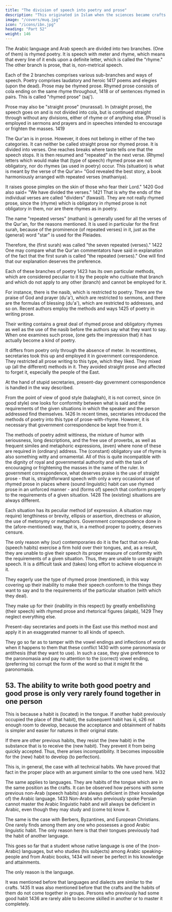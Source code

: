 ```yaml
---
title: "The division of speech into poetry and prose"
description: "This originated in Islam when the sciences became crafts and scholars wrote books on them"
image: "/covers/muq.jpg"
icon: "/icons/ibn.jpg"
heading: "Part 52"
weight: 146
---
```




The Arabic language and Arab speech are divided into two branches. (One of them) is rhymed poetry. It is speech with meter and
rhyme, which means that every line of it ends upon a definite letter, which is called the "rhyme." The other branch is prose, that is, non-metrical speech. 

Each of the 2 branches comprises various sub-branches and ways of speech. Poetry comprises laudatory and heroic 1417 poems and elegies (upon the dead). Prose may be rhymed prose. Rhymed prose consists of cola ending on the same rhyme throughout, 1418 or of sentences rhymed in pairs. This is called "rhymed prose" (saj'). 

Prose may also be "straight prose" (murassal). In (straight prose), the speech goes on and is not divided into cola, but is continued straight through without any divisions, either of rhyme or of anything else. (Prose) is employed in sermons and prayers and in speeches intended to encourage or frighten the masses. 1419

The Qur'an is in prose. However, it does not belong in either of the two categories. It can neither be called straight prose nor rhymed prose. It is divided into verses. One reaches breaks where taste tells one that the speech stops. It is then resumed and "repeated" in the next verse. (Rhyme) letters which would make that
(type of speech) rhymed prose are not obligatory, nor do rhymes (as used in poetry) occur. This (situation) is what is meant by the verse of the Qur'an= "God revealed
the best story, a book harmoniously arranged with repeated verses (mathaniya). 

It raises goose pimples on the skin of those who fear their Lord." 1420 God also said= "We have divided the verses." 1421 That is why the ends of the individual verses are called "dividers" (fawasil). They are not really rhymed prose, since the (rhyme) which is obligatory in rhymed prose is not obligatory in them, nor are there rhymes as in poetry. 

The name "repeated verses" (mathani) is generally used for all the verses of the Qur'an, for the reasons mentioned. It is used in particular for the first
surah, because of the prominence (of repeated verses) in it, just as the (general) word "star" is used for the Pleiades. 

Therefore, the (first surah) was called "the seven repeated (verses)." 1422 One may compare what the Qur'an commentators
have said in explanation of the fact that the first surah is called "the repeated
(verses)." One will find that our explanation deserves the preference.

Each of these branches of poetry 1423 has its own particular methods, which are considered peculiar to it by the people who cultivate that branch and which do not apply to any other (branch) and cannot be employed for it. 

For instance, there is the nasib,<!-- 1424 --> which is restricted to poetry. There are the praise of God and prayer (du'a'), which are restricted to sermons, and there are the formulas of blessing (du'a'), which are restricted to addresses, and so on.
Recent authors employ the methods and ways 1425 of poetry in writing
prose. 

Their writing contains a great deal of rhymed prose and obligatory rhymes as well as the use of the nasib before the authors say what they want to say. When one examines such prose, (one gets the impression that) it has actually become a
kind of poetry. 

It differs from poetry only through the absence of meter. In recenttimes, secretaries took this up and employed it in government correspondence. They restricted all prose writing to this type, which they liked. They mixed up (all the
different) methods in it. They avoided straight prose and affected to forget it,
especially the people of the East. 

At the hand of stupid secretaries, present-day government correspondence is handled in the way described. 

From the point of view of good style (balaghah), it is not correct, since (in good style) one looks for
conformity between what is said and the requirements of the given situations in
which the speaker and the person addressed find themselves. 1426 In recent times,
secretaries introduced the methods of poetry into this type of prose-with-rhyme.
However, it is necessary that government correspondence be kept free from it. 

The methods of poetry admit wittiness, the mixture of humor with seriousness, long descriptions, and the free use of proverbs, as well as frequent similes and metaphoric expressions, (even) where none of these are required in (ordinary) address. The (constant) obligatory use of rhyme is also something witty and ornamental. All of this is quite incompatible with the dignity of royal and governmental authority and with the task of encouraging or frightening the masses <!-- 1427 --> in the name of the ruler. In government correspondence, what deserves praise is the use of straight prose - that is, straightforward speech with only a very occasional use of rhymed prose in places where (sound linguistic) habit can use rhymed prose in an unforced manner - and (forms of) speech that conform properly to the
requirements of a given situation. 1428 The (existing) situations are always different. 


Each situation has its peculiar method (of expression. A situation may require) lengthiness or brevity, ellipsis or assertion, directness or allusion, the use of metonymy or metaphors. Government correspondence done in the (afore-mentioned) way, that is, in a method proper to poetry, deserves censure. 

The only reason why (our) contemporaries do it is the fact that non-Arab (speech habits) exercise a firm hold over their tongues, and, as a result, they are unable to give their speech its proper measure of conformity with the requirements of a given situation. Thus, they are unable to use straight speech. It is a difficult task and (takes) long effort to achieve
eloquence in it. 

They eagerly use the type of rhymed prose (mentioned), in this way covering up their inability to make their speech conform to the things they want to say and to the requirements of the particular situation (with which they deal). 

They make up for their (inability in this respect) by greatly embellishing (their speech) with rhymed prose and rhetorical figures (alqab), 1429 They neglect everything else.

Present-day secretaries and poets in the East use this method most and apply it in an exaggerated manner to all kinds of speech. 

They go so far as to tamper with the vowel endings and inflections of words when it happens to them that these conflict 1430 with some paronomasia or antithesis (that they want to use). In such a case, they give preference to the paronomasia and pay no attention to the (correct) vowel ending, (preferring to) corrupt the form of the word so that it might fit the paronomasia.

<!-- When this matter is studied critically from the point of view of our preceding remarks, it will be seen that our remarks are correct. -->
<!-- God gives success. -->


## 53. The ability to write both good poetry and good prose is only very rarely found together in one person

This is because a habit is (located) in the tongue. If another habit previously occupied the place of (that habit), the
subsequent habit has iii, s26 not enough room to develop, because the acceptance and obtainment of habits is simpler and easier for natures in their original state. 

If there are other previous habits, they resist the (new habit) in the substance that is to receive the (new habit). They prevent it from being quickly accepted. Thus, there arises incompatibility. It becomes impossible for the (new) habit to develop (to perfection). 

This is, in general, the case with all technical habits. We have proved that fact in the proper place with an argument similar to the one used here. 1432 

The same applies to languages. They are habits of the tongue which are in the same position as the crafts. It can be observed how persons with some previous non-Arab (speech habits) are always deficient in (their knowledge of) the Arabic language. 1433 Non-Arabs who previously spoke Persian cannot master the Arabic linguistic habit and will always be deficient in Arabic, even though they may study and (come to) know it. 

The same is the case with Berbers, Byzantines, and European Christians. One rarely finds among them any one who possesses a good Arabic linguistic habit. The only reason here is that their tongues previously had the habit of another language. 

This goes so far that a student whose native language is one of the (non-Arabic) languages, but who studies (his subjects) among Arabic speaking-people and from Arabic books, 1434 will never be perfect in his knowledge and attainments. 

The only reason is the language.

It was mentioned before that languages and dialects are similar to the crafts. 1435 It was also mentioned before that the crafts and the habits of them do not come together in groups. Persons who previously had some good habit 1436 are rarely able to become skilled in another or to master it completely.
